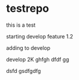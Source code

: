 # testrepo

this is a test

starting develop
feature 1.2

adding to develop


develop 2K
ghfgh
dfdf
gg

dsfd
gsdfgdfg